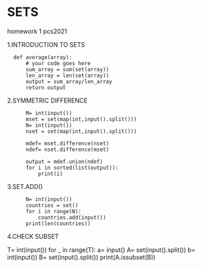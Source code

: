 # SETS
homework 1 pcs2021

1.INTRODUCTION TO SETS

      def average(array):
          # your code goes here
          sum_array = sum(set(array))
          len_array = len(set(array))
          output = sum_array/len_array
          return output
    
2.SYMMETRIC DIFFERENCE

          M= int(input())
          mset = set(map(int,input().split()))
          N= int(input())
          nset = set(map(int,input().split()))

          mdef= mset.difference(nset)
          ndef= nset.difference(mset)

          output = mdef.union(ndef)
          for i in sorted(list(output)):
              print(i)
    

3.SET.ADD()

          N= int(input())
          countries = set()
          for i in range(N):
              countries.add(input())
          print(len(countries))


4.CHECK SUBSET

T= int(input())
for _ in range(T):
    a= input()
    A= set(input().split())
    b= int(input())
    B= set(input().split())
    print(A.issubset(B))
    
